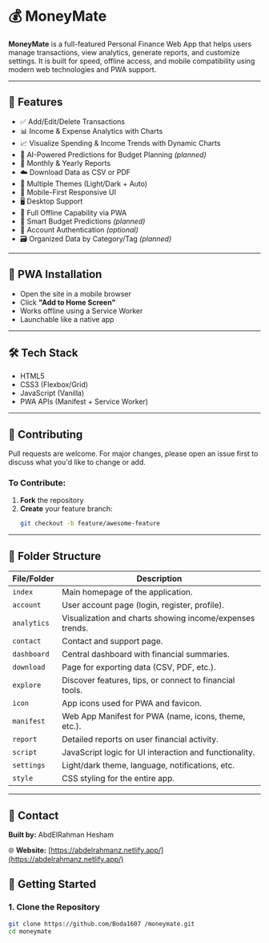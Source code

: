 # 💰 MoneyMate

**MoneyMate** is a full-featured Personal Finance Web App that helps users manage transactions, view analytics, generate reports, and customize settings. It is built for speed, offline access, and mobile compatibility using modern web technologies and PWA support.

---



## 🌟 Features

- ✅ Add/Edit/Delete Transactions  
- 📊 Income & Expense Analytics with Charts  
- 📈 Visualize Spending & Income Trends with Dynamic Charts  
- 🧠 AI-Powered Predictions for Budget Planning *(planned)*  
- 🧾 Monthly & Yearly Reports  
- ☁️ Download Data as CSV or PDF  
- 🎨 Multiple Themes (Light/Dark + Auto)  
- 📱 Mobile-First Responsive UI  
- 🖥️ Desktop Support  
- 🔋 Full Offline Capability via PWA  
- 📅 Smart Budget Predictions *(planned)*  
- 🔐 Account Authentication *(optional)*  
- 🗃️ Organized Data by Category/Tag *(planned)*  


---

## 📲 PWA Installation

- Open the site in a mobile browser  
- Click **"Add to Home Screen"**  
- Works offline using a Service Worker  
- Launchable like a native app  

---

## 🛠 Tech Stack

- HTML5  
- CSS3 (Flexbox/Grid)  
- JavaScript (Vanilla)  
- PWA APIs (Manifest + Service Worker)  

---

## 🤝 Contributing

Pull requests are welcome. For major changes, please open an issue first to discuss what you'd like to change or add.

### To Contribute:

1. **Fork** the repository  
2. **Create** your feature branch:
   ```bash
   git checkout -b feature/awesome-feature

---
## 📂 Folder Structure

| File/Folder     | Description |
|-----------------|-------------|
| `index`         | Main homepage of the application. |
| `account`       | User account page (login, register, profile). |
| `analytics`     | Visualization and charts showing income/expenses trends. |
| `contact`       | Contact and support page. |
| `dashboard`     | Central dashboard with financial summaries. |
| `download`      | Page for exporting data (CSV, PDF, etc.). |
| `explore`       | Discover features, tips, or connect to financial tools. |
| `icon`          | App icons used for PWA and favicon. |
| `manifest`      | Web App Manifest for PWA (name, icons, theme, etc.). |
| `report`        | Detailed reports on user financial activity. |
| `script`        | JavaScript logic for UI interaction and functionality. |
| `settings`      | Light/dark theme, language, notifications, etc. |
| `style`         | CSS styling for the entire app. |

---
## 📧 Contact

**Built by:** AbdElRahman Hesham  

🌐 **Website:** [https://abdelrahmanz.netlify.app/](https://abdelrahmanz.netlify.app/)
## 🚀 Getting Started

### 1. Clone the Repository

```bash
git clone https://github.com/Boda1607 /moneymate.git
cd moneymate


